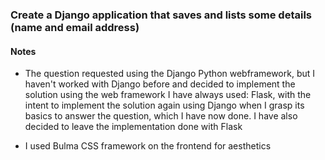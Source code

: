 
### Create a Django application that saves and lists some details (name and email address)

#### Notes 
- The question requested using the Django Python webframework, but I haven't worked with Django before and decided to implement the solution using the web framework I have always used: Flask, with the intent to implement the solution again using Django when I grasp its basics to answer the question, which I have now done. I have also decided to leave the implementation done with Flask

- I used Bulma CSS framework on the frontend for aesthetics


